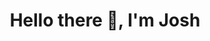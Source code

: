 <h1 align="center">Hello there 👋, I'm Josh</h1>


<!--
**squashgray/squashgray** is a ✨ _special_ ✨ repository because its `README.md` (this file) appears on your GitHub profile.

Here are some ideas to get you started:
 - 📫 How to reach me:https://www.linkedin.com/in/joshuagraydev/
- 🔭 I’m currently working on ...
- 🌱 I’m currently learning ...
- 👯 I’m looking to collaborate on ...
- 🤔 I’m looking for help with ...
- 💬 Ask me about ...
- 📫 How to reach me: ...
- 😄 Pronouns: ...
- ⚡ Fun fact: ...
-->

